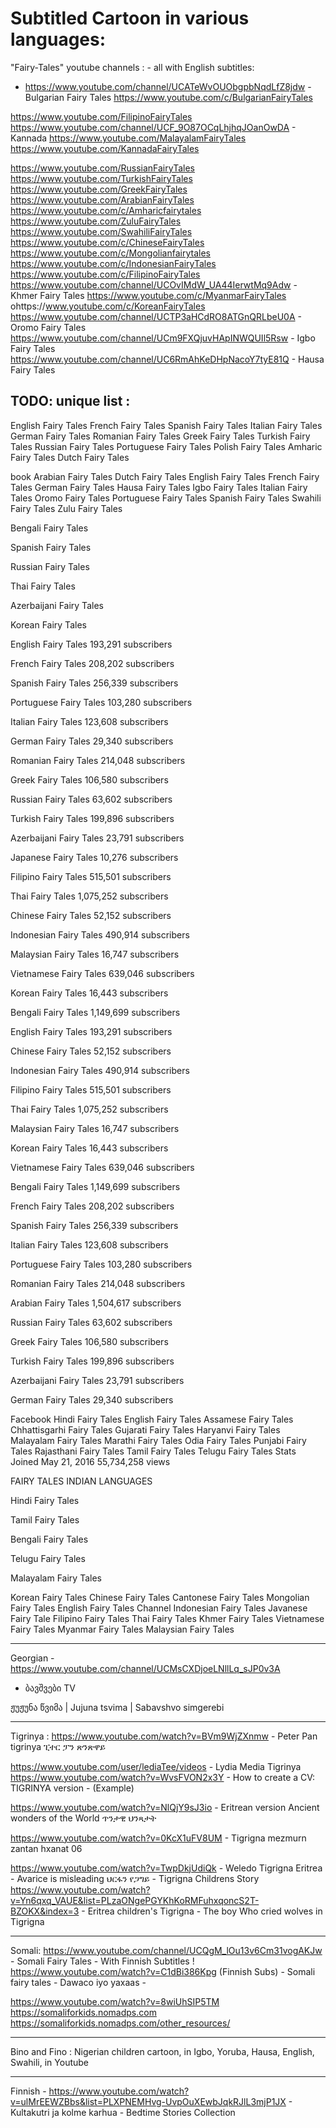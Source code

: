 
# Subtitled Cartoon in various languages:


"Fairy-Tales" youtube channels :  - all with English subtitles:
 * https://www.youtube.com/channel/UCATeWvOUObgpbNqdLfZ8jdw - Bulgarian Fairy Tales
 https://www.youtube.com/c/BulgarianFairyTales

https://www.youtube.com/FilipinoFairyTales
https://www.youtube.com/channel/UCF_9O87OCqLhjhqJOanOwDA - Kannada 
https://www.youtube.com/MalayalamFairyTales
https://www.youtube.com/KannadaFairyTales

 
 https://www.youtube.com/RussianFairyTales
 https://www.youtube.com/TurkishFairyTales
 https://www.youtube.com/GreekFairyTales
 https://www.youtube.com/ArabianFairyTales
 https://www.youtube.com/c/Amharicfairytales
 https://www.youtube.com/ZuluFairyTales
 https://www.youtube.com/SwahiliFairyTales
 https://www.youtube.com/c/ChineseFairyTales
 https://www.youtube.com/c/Mongolianfairytales
 https://www.youtube.com/c/IndonesianFairyTales
 https://www.youtube.com/c/FilipinoFairyTales
 https://www.youtube.com/channel/UCOvIMdW_UA44IerwtMq9Adw - Khmer Fairy Tales 
 https://www.youtube.com/c/MyanmarFairyTales
ohttps://www.youtube.com/c/KoreanFairyTales
 https://www.youtube.com/channel/UCTP3aHCdRO8ATGnQRLbeU0A - Oromo Fairy Tales
 https://www.youtube.com/channel/UCm9FXQjuvHApINWQUIl5Rsw - Igbo Fairy Tales
 https://www.youtube.com/channel/UC6RmAhKeDHpNacoY7tyE81Q - Hausa Fairy Tales 
 

## TODO: unique list : 

English Fairy Tales French Fairy Tales  Spanish Fairy Tales Italian Fairy Tales  German Fairy Tales Romanian Fairy Tales  Greek Fairy Tales Turkish Fairy Tales  Russian Fairy Tales Portuguese Fairy Tales  Polish Fairy Tales Amharic Fairy Tales  Dutch Fairy Tales

book  Arabian Fairy Tales Dutch Fairy Tales  English Fairy Tales French Fairy Tales  German Fairy Tales Hausa Fairy Tales  Igbo Fairy Tales Italian Fairy Tales  Oromo Fairy Tales Portuguese Fairy Tales  Spanish Fairy Tales Swahili Fairy Tales  Zulu Fairy Tales



Bengali Fairy Tales

Spanish Fairy Tales

Russian Fairy Tales

Thai Fairy Tales

Azerbaijani Fairy Tales

Korean Fairy Tales



English Fairy Tales
193,291 subscribers

French Fairy Tales
208,202 subscribers

Spanish Fairy Tales
256,339 subscribers

Portuguese Fairy Tales
103,280 subscribers

Italian Fairy Tales
123,608 subscribers

German Fairy Tales
29,340 subscribers

Romanian Fairy Tales
214,048 subscribers

Greek Fairy Tales
106,580 subscribers

Russian Fairy Tales
63,602 subscribers

Turkish Fairy Tales
199,896 subscribers

Azerbaijani Fairy Tales
23,791 subscribers

Japanese Fairy Tales
10,276 subscribers

Filipino Fairy Tales
515,501 subscribers

Thai Fairy Tales
1,075,252 subscribers

Chinese Fairy Tales
52,152 subscribers

Indonesian Fairy Tales
490,914 subscribers

Malaysian Fairy Tales
16,747 subscribers

Vietnamese Fairy Tales
639,046 subscribers

Korean Fairy Tales
16,443 subscribers

Bengali Fairy Tales
1,149,699 subscribers



English Fairy Tales
193,291 subscribers

Chinese Fairy Tales
52,152 subscribers

Indonesian Fairy Tales
490,914 subscribers

Filipino Fairy Tales
515,501 subscribers

Thai Fairy Tales
1,075,252 subscribers

Malaysian Fairy Tales
16,747 subscribers

Korean Fairy Tales
16,443 subscribers

Vietnamese Fairy Tales
639,046 subscribers

Bengali Fairy Tales
1,149,699 subscribers

French Fairy Tales
208,202 subscribers

Spanish Fairy Tales
256,339 subscribers

Italian Fairy Tales
123,608 subscribers

Portuguese Fairy Tales
103,280 subscribers

Romanian Fairy Tales
214,048 subscribers

Arabian Fairy Tales
1,504,617 subscribers

Russian Fairy Tales
63,602 subscribers

Greek Fairy Tales
106,580 subscribers

Turkish Fairy Tales
199,896 subscribers

Azerbaijani Fairy Tales
23,791 subscribers

German Fairy Tales
29,340 subscribers

Facebook  Hindi Fairy Tales English Fairy Tales  Assamese Fairy Tales Chhattisgarhi Fairy Tales  Gujarati Fairy Tales Haryanvi Fairy Tales  Malayalam Fairy Tales Marathi Fairy Tales  Odia Fairy Tales Punjabi Fairy Tales  Rajasthani Fairy Tales Tamil Fairy Tales  Telugu Fairy Tales
Stats
Joined May 21, 2016
55,734,258 views

FAIRY TALES INDIAN LANGUAGES

Hindi Fairy Tales

Tamil Fairy Tales

Bengali Fairy Tales

Telugu Fairy Tales

Malayalam Fairy Tales



 Korean Fairy Tales Chinese Fairy Tales  Cantonese Fairy Tales Mongolian Fairy Tales  English Fairy Tales Channel Indonesian Fairy Tales  Javanese Fairy Tale Filipino Fairy Tales  Thai Fairy Tales Khmer Fairy Tales  Vietnamese Fairy Tales Myanmar Fairy Tales  Malaysian Fairy Tales


 ------

 Georgian - 
 https://www.youtube.com/channel/UCMsCXDjoeLNllLq_sJP0v3A
 - ბავშვები TV 

ჟუჟუნა წვიმა | Jujuna tsvima | Sabavshvo simgerebi 


------
Tigrinya :
https://www.youtube.com/watch?v=BVm9WjZXnmw - Peter Pan tigrinya ፒተር ፓን ጽንጽዋይ

https://www.youtube.com/user/lediaTee/videos - Lydia Media Tigrinya 
https://www.youtube.com/watch?v=WvsFVON2x3Y - How to create a CV: TIGRINYA version - (Example)


https://www.youtube.com/watch?v=NlQjY9sJ3io - Eritrean version Ancient wonders of the World ጥንታዊ ህንጻታት 

https://www.youtube.com/watch?v=0KcX1uFV8UM - Tigrigna mezmurn zantan hxanat 06 

https://www.youtube.com/watch?v=TwpDkjUdiQk - 
Weledo Tigrigna Eritrea - Avarice is misleading ህርፋን የጋግይ - Tigrigna Childrens Story
https://www.youtube.com/watch?v=Yn6qxq_VAUE&list=PLzaONgePGYKhKoRMFuhxqoncS2T-BZOKX&index=3 - Eritrea children's Tigrigna - The boy Who cried wolves in Tigrigna





-----
Somali:
https://www.youtube.com/channel/UCQgM_lOu13v6Cm31vogAKJw - Somali Fairy Tales - With Finnish Subtitles !
https://www.youtube.com/watch?v=C1dBi386Kpg (Finnish Subs) - Somali fairy tales - Dawaco iyo yaxaas - 

https://www.youtube.com/watch?v=8wiUhSIP5TM
 https://somaliforkids.nomadps.com 
 https://somaliforkids.nomadps.com/other_resources/

---

Bino and Fino : Nigerian children cartoon, in Igbo, Yoruba, Hausa, English, Swahili, in Youtube





-----
Finnish - 
https://www.youtube.com/watch?v=ulMrEEWZBbs&list=PLXPNEMHvg-UvpOuXEwbJqkRJlL3mjP1JX - Kultakutri ja kolme karhua - Bedtime Stories Collection
 
